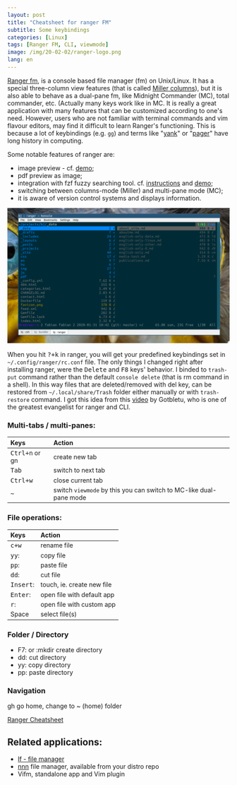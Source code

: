 ```yaml
---
layout: post
title: "Cheatsheet for ranger FM"
subtitle: Some keybindings
categories: [Linux]
tags: [Ranger FM, CLI, viewmode]
image: /img/20-02-02/ranger-logo.png
lang: en
---
```

[Ranger fm](https://github.com/ranger/ranger), is a console based file manager (fm) on Unix/Linux. It has a special three-column view features (that is called [Miller columns](/2019-07-17-miller-columns/)), but it is also able to behave as a dual-pane fm, like Midnight Commander (MC), total commander, etc. (Actually many keys work like in MC. It is really a great application with many features that can be customized according to one's need. However, users who are not familiar with terminal commands and vim flavour editors, may find it difficult to learn Ranger's functioning. This is because a lot of keybindings (e.g. `gg`) and terms like "[yank](https://ell.stackexchange.com/questions/14632/why-does-yank-in-vim-mean-copy)" or "[pager](https://unix.stackexchange.com/questions/144016/what-is-a-pager)" have long history in computing.

Some notable features of ranger are:
 - image preview - cf. [demo](https://youtu.be/DJhDMxMgzC0);
 - pdf preview as image;
 - integration with fzf fuzzy searching tool. cf. [instructions](https://github.com/gotbletu/shownotes/blob/master/ranger_file_locate_fzf.md) and [demo](https://youtu.be/C64LKCZFzME);
 - switching between columns-mode (Miller) and multi-pane mode (MC);
 - it is aware of version control systems and displays information.

![ranger in dual-pane mode](/img/20-02-02/ranger-mc-mode.png)


When you hit <kbd>?+k</kbd> in ranger, you will get your predefined keybindings set in `~/.config/ranger/rc.conf` file. The only things I changed right after installing ranger, were the <kbd>Delete</kbd> and <kbd>F8</kbd> keys' behavior. I binded to `trash-put` command rather than the default `console delete` (that is rm command in a shell). In this way files that are deleted/removed with del key, can be restored from `~/.local/share/Trash` folder either manually or with `trash-restore` command. I got this idea from this [video](https://www.youtube.com/channel/UCkf4VIqu3Acnfzuk3kRIFwA) by Gotbletu, who is one of the greatest evangelist for ranger and CLI.

### Multi-tabs / multi-panes:

| Keys                    | Action                                                             |
|:------------------------|:-------------------------------------------------------------------|
| <kbd>Ctrl+n</kbd> or gn | create new tab                                                     |
| <kbd>Tab</kbd>          | switch to next tab                                                 |
| <kbd>Ctrl+w</kbd>       | close current tab                                                  |
| <kbd>~</kbd>            | switch `viewmode` by this you can switch to MC-like dual-pane mode |

### File operations:

| Keys               | Action                           |
|:-------------------|:---------------------------------|
| <kbd>c+w</kbd>     | rename file                      |
| <kbd>yy</kbd>:     | copy file                        |
| <kbd>pp</kbd>:     | paste file                     | |
| <kbd>dd</kbd>:     | cut file                         |
| <kbd>Insert</kbd>: | touch, ie. create new file       |
| <kbd>Enter</kbd>:  | open file with default app       |
| <kbd>r</kbd>:      | open file with custom app        |
| Space              | select file(s)                   |


### Folder / Directory

 - F7: or :mkdir create directory
 - dd: cut directory
 - yy: copy directory
 - pp: paste directory

### Navigation

gh go home, change to ~ (home) folder

[Ranger Cheatsheet](https://gist.github.com/heroheman/aba73e47443340c35526755ef79647eb)

## Related applications:
 - [lf - file manager](https://github.com/gokcehan/lf)
 - [nnn](https://github.com/jarun/nnn#features) file manager, available from your distro repo
 - Vifm, standalone app and Vim plugin
